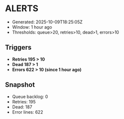 # ALERTS

- Generated: 2025-10-09T18:25:05Z
- Window: 1 hour ago
- Thresholds: queue>20, retries>10, dead>1, errors>10

## Triggers
- **Retries 195 > 10**
- **Dead 187 > 1**
- **Errors 622 > 10 (since 1 hour ago)**

## Snapshot
- Queue backlog: 0
- Retries: 195
- Dead: 187
- Error lines: 622
